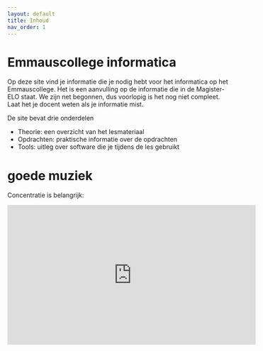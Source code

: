 ```yaml
---
layout: default
title: Inhoud
nav_order: 1
---
```


# Emmauscollege informatica

Op deze site vind je informatie die je nodig hebt voor het informatica op het Emmauscollege. Het is een aanvulling op de informatie die in de Magister-ELO staat. We zijn net begonnen, dus voorlopig is het nog niet compleet. Laat het je docent weten als je informatie mist.

De site bevat drie onderdelen
- Theorie: een overzicht van het lesmateriaal
- Opdrachten: praktische informatie over de opdrachten
- Tools: uitleg over software die je tijdens de les gebruikt

# goede muziek
Concentratie is belangrijk:

<iframe width="560" height="315" src="https://www.youtube.com/embed/ceGLEhahLKQ" frameborder="0" allow="accelerometer; autoplay; clipboard-write; encrypted-media; gyroscope; picture-in-picture" allowfullscreen></iframe>
